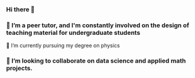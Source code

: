 ### Hi there  👋
### 🔭 I’m a peer tutor, and I'm constantly involved on the design of teaching material for undergraduate students
🌱 I’m currently pursuing my degree on physics
### 👯 I’m looking to collaborate on data science and applied math projects.
<!--
**JuliaLover123/JuliaLover123** is a ✨ _special_ ✨ repository because its `README.md` (this file) appears on your GitHub profile.


🔭 I’m a peer tutor, and I'm constantly involden on the design of teaching material for undergraduate students
🌱 I’m currently pursuing my degree on physics
- 👯 I’m looking to collaborate on data science and applied math projects.
- 📫 How to reach me:
    I always check my email: salazarmateo2020@gmail.com
- 😄 Pronouns: he/him
- ⚡ Fun fact:
I like to get lost in every place I visit. 
-->
